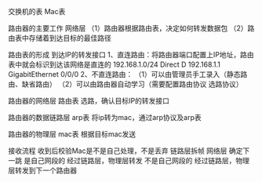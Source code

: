 交换机的表
Mac表


路由器的主要工作  网络层
（1）路由器根据路由表，决定如何转发数据包
（2）路由表中存储着到达目标的最佳路径


路由表的形成  到达IP的转发接口
1、直连路由：将路由器端口配置上IP地址，路由表中就会标识到达该网络是直连的
192.168.1.0/24 Direct D 192.168.1.1 GigabitEthernet 0/0/0
2、不直连路由：
（1）可以由管理员手工录入（静态路由、缺省路由）
（2）可以由路由器自动学习（需要配置路由协议    选路协议）

路由器的网络层
路由表  选路，确认目标IP的转发接口

路由器的数据链路层
arp表  将ip转为mac，通过arp协议及arp表


路由器的物理层
mac表  根据目标mac发送


接收流程
收到后校验Mac是不是自己处理，不是丢弃
链路层拆帧
网络层 确定下一跳
  是自己网段的 经过链路层，物理层转发
  不是自己网段的 经过链路层，物理层转发到下一个路由器



